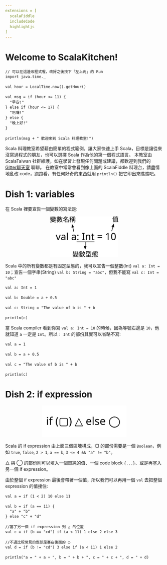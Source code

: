 ```yaml
---
extensions = [
  scalaFiddle
  includeCode
  highlightjs
]
---
```

# Welcome to ScalaKitchen!

```scalaFiddle libraries="Java8 Time-0.1.0"
// 可以在這邊改程式喔，改好之後按下「左上角」的 Run
import java.time._

val hour = LocalTime.now().getHour()

val msg = if (hour <= 11) {
  "早安!"
} else if (hour <= 17) {
  "哈囉!"
} else {
  "晚上好!"
}

println(msg + " 歡迎來到 Scala 料理教室!")
```
Scala 料理教室希望藉由簡單的程式範例，讓大家快速上手 Scala，目標是讓從來沒寫過程式的朋友，也可以選擇 Scala 作為他的第一個程式語言。
本教室由 ScalaTaiwan 社群維護，如在學習上發現任何問題或建議，都歡迎到我們的 [Gitter聊天室](https://gitter.im/ScalaTaiwan/ScalaTaiwan) 聊聊。
在教室中常常會看到像上面的 ScalaFiddle 料理台，請盡情地亂改 code，跑跑看，有任何好奇的東西就用 `println()` 把它印出來瞧瞧吧。

# Dish 1: variables

在 Scala 裡要宣告一個變數的寫法是:

<div style="text-align: center"><img src="val.svg" height="130px"/></div>

Scala 中的所有變數都是有固定型態的，我可以宣告一個整數(Int) `val a: Int = 10`；宣告一個字串(String) `val b: String = "abc"`，但我不能寫 `val c: Int = "abc"`

```scalaFiddle
val a: Int = 1

val b: Double = a + 0.5

val c: String = "The value of b is " + b

println(c)
```
當 Scala compiler 看到你寫 `val a: Int = 10` 的時候，因為等號右邊是 `10`，他就知道 `a` 一定是 `Int`。所以 `: Int` 的部份其實可以省略不寫:

```scalaFiddle
val a = 1

val b = a + 0.5

val c = "The value of b is " + b

println(c)
```
# Dish 2: if expression

<div style="text-align: center"><img src="if.svg" height="100px"/></div>

Scala 的 if expression 由上面三個區塊構成，▢ 的部份需要是一個 `Boolean`，例如 `true`, `false`, `2 > 1`, `a == b`, `3 <= 4 && "a" != "b"`。

△ 與 ◯ 的部份則可以填入一個單純的值、一個 code block `{...}`、或是再塞入另一個 if expression。

由於整個 if expression 最後會帶著一個值，所以我們可以再用一個 `val` 去把整個 expression 的值接住:

```scalaFiddle
val a = if (1 < 2) 10 else 11

val b = if (a == 11) {
  "a" + "b"
} else "c" + "d"

//塞了另一個 if expression 到 △ 的位置
val c = if (b == "cd") if (a < 11) 1 else 2 else 3

//不過比較常見的應該是塞在後面的 ◯
val d = if (b != "cd") 3 else if (a < 11) 1 else 2

println("a = " + a + ", b = " + b + ", c = " + c + ", d = " + d)

```